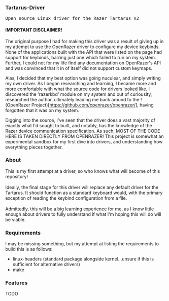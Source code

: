 ### Tartarus-Driver
<pre>Open source Linux driver for the Razer Tartarus V2</pre>

#### IMPORTANT DISCLAIMER!
The original purpose I had for making this driver was a result of giving up in my attempt to use the OpenRazer driver to configure my device keybinds. None of the applications built with the API that were listed on the page had support for keybinds, barring just one which failed to run on my system. Further, I could not for my life find any documentation on OpenRazer's API and was convinced that it in of itself did not support custom keymaps.  
  
Alas, I decided that my best option was going nuculear, and simply writing my own driver. As I began researching and learning, I became more and more comfortable with what the source code for drivers looked like. I discovered the 'razerkbd' module on my system and out of curiousity, researched the author, ultimately leading me back around to the !(OpenRazer Project)[https://github.com/openrazer/openrazer/], having forgotten that it was on my system.

Digging into the source, I've seen that the driver does a vast majority of exactly what I'd sought to built, and notably, has the knowledge of the Razer device communication specification. As such, MOST OF THE CODE HERE IS TAKEN DIRECTLY FROM OPENRAZER! This project is somewhat an experimental sandbox for my first dive into drivers, and understanding how everything pieces together.

### About

This is my first attempt at a driver, so who knows what will become of this repository!<br><br>
Ideally, the final stage for this driver will replace any default driver for the Tartarus.
It should function as a standard keyboard would, with the primary exception of reading the keybind configuration from a file.<br><br>
Admittedly, this will be a big learning experience for me, as I know little enough about drivers to fully understand if what I'm hoping this will do will be viable.

### Requirements

I may be missing something, but my attempt at listing the requirements to build this is as follows:

- linux-headers (standard package alongside kernel...unsure if this is sufficient for alternative drivers)
- make

### Features

TODO
